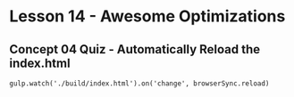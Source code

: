 # Lesson 14 - Awesome Optimizations

## Concept 04 Quiz - Automatically Reload the index.html

`gulp.watch('./build/index.html').on('change', browserSync.reload)`

